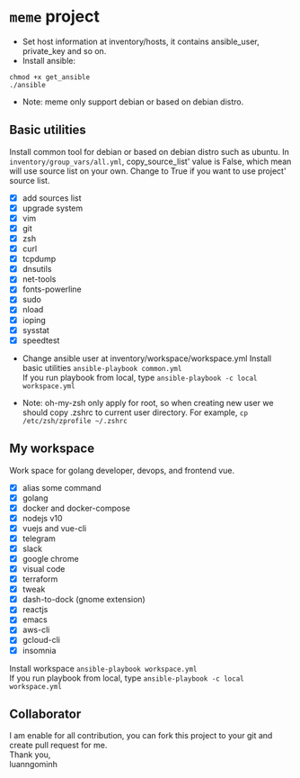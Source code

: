 # `meme` project
* Set host information at inventory/hosts, it contains ansible_user, private_key and so on.
* Install ansible: 
```shell
chmod +x get_ansible
./ansible
```
* Note: meme only support debian or based on debian distro.
## Basic utilities

Install common tool for debian or based on debian distro such as ubuntu.
In `inventory/group_vars/all.yml`, copy_source_list' value is False, which mean will use source list on your own. Change to True if you want to use project' source list.
- [x] add sources list
- [x] upgrade system 
- [x] vim
- [x] git
- [x] zsh
- [x] curl
- [x] tcpdump
- [x] dnsutils
- [x] net-tools
- [x] fonts-powerline
- [x] sudo
- [x] nload
- [x] ioping
- [x] sysstat
- [x] speedtest

* Change ansible user at inventory/workspace/workspace.yml
Install basic utilities
`ansible-playbook common.yml`<br>
If you run playbook from local, type `ansible-playbook -c local workspace.yml`

* Note: oh-my-zsh only apply for root, so when creating new user we should copy .zshrc to current user directory. For example, `cp /etc/zsh/zprofile ~/.zshrc`
## My workspace
Work space for golang developer, devops, and frontend vue.
- [x] alias some command
- [x] golang
- [x] docker and docker-compose
- [x] nodejs v10
- [x] vuejs and vue-cli
- [x] telegram
- [x] slack
- [x] google chrome
- [x] visual code
- [x] terraform
- [x] tweak
- [x] dash-to-dock (gnome extension)
- [x] reactjs
- [x] emacs
- [x] aws-cli
- [x] gcloud-cli
- [x] insomnia

Install workspace
`ansible-playbook workspace.yml`<br>
If you run playbook from local, type `ansible-playbook -c local workspace.yml`
## Collaborator
I am enable for all contribution, you can fork this project to your git and create pull request for me.
<br>Thank you,
<br>luanngominh
